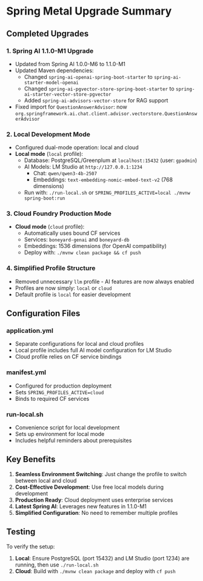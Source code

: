 # Spring Metal Upgrade Summary

## Completed Upgrades

### 1. Spring AI 1.1.0-M1 Upgrade
- Updated from Spring AI 1.0.0-M6 to 1.1.0-M1
- Updated Maven dependencies:
  - Changed `spring-ai-openai-spring-boot-starter` to `spring-ai-starter-model-openai`
  - Changed `spring-ai-pgvector-store-spring-boot-starter` to `spring-ai-starter-vector-store-pgvector`
  - Added `spring-ai-advisors-vector-store` for RAG support
- Fixed import for `QuestionAnswerAdvisor`: now `org.springframework.ai.chat.client.advisor.vectorstore.QuestionAnswerAdvisor`

### 2. Local Development Mode
- Configured dual-mode operation: local and cloud
- **Local mode** (`local` profile):
  - Database: PostgreSQL/Greenplum at `localhost:15432` (user: `gpadmin`)
  - AI Models: LM Studio at `http://127.0.0.1:1234`
    - Chat: `qwen/qwen3-4b-2507`
    - Embeddings: `text-embedding-nomic-embed-text-v2` (768 dimensions)
  - Run with: `./run-local.sh` or `SPRING_PROFILES_ACTIVE=local ./mvnw spring-boot:run`

### 3. Cloud Foundry Production Mode
- **Cloud mode** (`cloud` profile):
  - Automatically uses bound CF services
  - Services: `boneyard-genai` and `boneyard-db`
  - Embeddings: 1536 dimensions (for OpenAI compatibility)
  - Deploy with: `./mvnw clean package && cf push`

### 4. Simplified Profile Structure
- Removed unnecessary `llm` profile - AI features are now always enabled
- Profiles are now simply: `local` or `cloud`
- Default profile is `local` for easier development

## Configuration Files

### application.yml
- Separate configurations for local and cloud profiles
- Local profile includes full AI model configuration for LM Studio
- Cloud profile relies on CF service bindings

### manifest.yml
- Configured for production deployment
- Sets `SPRING_PROFILES_ACTIVE=cloud`
- Binds to required CF services

### run-local.sh
- Convenience script for local development
- Sets up environment for local mode
- Includes helpful reminders about prerequisites

## Key Benefits

1. **Seamless Environment Switching**: Just change the profile to switch between local and cloud
2. **Cost-Effective Development**: Use free local models during development
3. **Production Ready**: Cloud deployment uses enterprise services
4. **Latest Spring AI**: Leverages new features in 1.1.0-M1
5. **Simplified Configuration**: No need to remember multiple profiles

## Testing

To verify the setup:
1. **Local**: Ensure PostgreSQL (port 15432) and LM Studio (port 1234) are running, then use `./run-local.sh`
2. **Cloud**: Build with `./mvnw clean package` and deploy with `cf push`